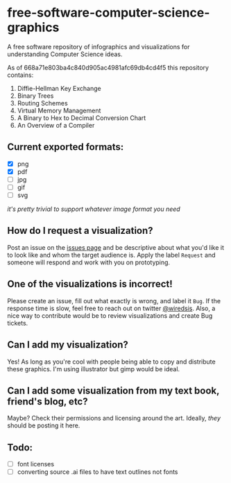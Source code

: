 # free-software-computer-science-graphics 

A free software repository of infographics and visualizations for understanding Computer Science ideas.

As of 668a71e803ba4c840d905ac4981afc69db4cd4f5 this repository contains:

1. Diffie-Hellman Key Exchange
2. Binary Trees
3. Routing Schemes
4. Virtual Memory Management
5. A Binary to Hex to Decimal Conversion Chart
6. An Overview of a Compiler

## Current exported formats: 
- [x] png
- [x] pdf
- [ ] jpg
- [ ] gif
- [ ] svg

_it's pretty trivial to support whatever image format you need_

## How do I request a visualization? 
Post an issue on the [issues page](https://github.com/wiredsister/free-software-computer-science-graphics/issues) and be descriptive about what you'd like it to look like and whom the target audience is. Apply the label `Request` and someone will respond and work with you on prototyping.

## One of the visualizations is incorrect! 
Please create an issue, fill out what exactly is wrong, and label it `Bug`. If the response time is slow, feel free to reach out on twitter [@wiredsis](https://twitter.com/wiredsis). Also, a nice way to contribute would be to review visualizations and create Bug tickets.

## Can I add my visualization? 
Yes! As long as you're cool with people being able to copy and distribute these graphics. I'm using illustrator but gimp would be ideal.

## Can I add some visualization from my text book, friend's blog, etc?
Maybe? Check their permissions and licensing around the art. Ideally, _they_ should be posting it here. 

## Todo: 
- [ ] font licenses
- [ ] converting source .ai files to have text outlines not fonts
